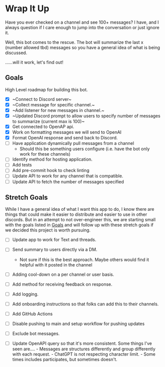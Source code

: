 # Wrap It Up

Have you ever checked on a channel and see 100+ messages? I have, and I always question if I care enough to jump into the conversation or just ignore it.

Well, this bot comes to the rescue. The bot will summarize the last x (number allowed tbd) messages so you have a general idea of what is being discussed.

......will it work, let's find out!

## Goals

High Level roadmap for building this bot.

- [x] ~Connect to Discord server~
- [x] ~Collect message for specific channel.~
- [x] ~Add listener for new messages in channel.~
- [x] ~Updated Discord prompt to allow users to specify number of messages to summarize (current max is 100)~
- [x] Get connected to OpenAP api.
- [x] Work on formatting messages we will send to OpenAI
- [x] Format OpenAI response and send back to Discord.
- [ ] Have application dynamically pull messages from a channel
  - Should this be something users configure (i.e. have the bot only work for these channels)
- [ ] Identify method for hosting application.
- [ ] Add tests
- [ ] Add pre-commit hook to check linting
- [ ] Update API to work for any channel that is compatible.
- [ ] Update API to fetch the number of messages specified

## Stretch Goals

While I have a general idea of what I want this app to do, I know there are things that could make it easier to distribute and easier to use in other discords. But in an attempt to not over-engineer this, we are starting small with the goals listed in [Goals](#goals) and will follow up with these stretch goals if we decided this project is worth pursuing.

- [ ] Update app to work for Text and threads.
- [ ] Send summary to users directly via a DM.
  - Not sure if this is the best approach. Maybe others would find it helpful with it posted in the channel

- [ ] Adding cool-down on a per channel or user basis.
- [ ] Add method for receiving feedback on response.
- [ ] Add logging.
- [ ] Add onboarding instructions so that folks can add this to their channels.
- [ ] Add GitHub Actions
- [ ] Disable pushing to main and setup workflow for pushing updates
- [ ] Exclude bot messages.
- [ ] Update OpenAPI query so that it's more consistent. Some things I've seen are....
      - Messages are structures differently and group differently with each request.
      - ChatGPT is not respecting character limit.
      - Some times includes participates, but sometimes doesn't.
